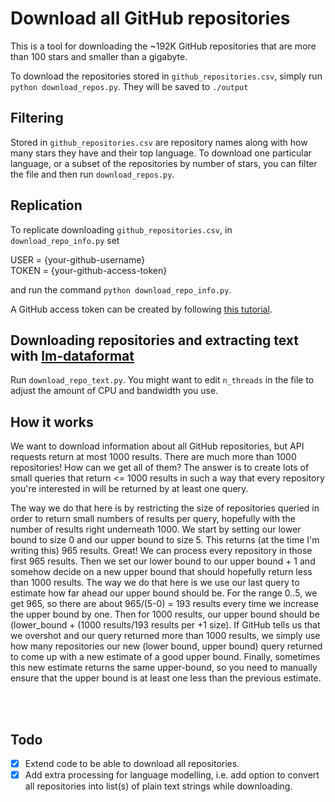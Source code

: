 # Download all GitHub repositories
This is a tool for downloading the ~192K GitHub repositories that are more than 100 stars and smaller than a gigabyte.

To download the repositories stored in `github_repositories.csv`, simply run `python download_repos.py`.
They will be saved to `./output`

## Filtering
Stored in `github_repositories.csv` are repository names along with how many stars they have and their top language. To download one particular language, or a subset of the repositories by number of stars, you can filter the file and then run `download_repos.py`.

## Replication
To replicate downloading `github_repositories.csv`, in `download_repo_info.py` set

USER = {your-github-username}<br>
TOKEN = {your-github-access-token}


 and run the command `python download_repo_info.py`.

A GitHub access token can be created by following [this tutorial](https://docs.github.com/en/github/authenticating-to-github/creating-a-personal-access-token).

## Downloading repositories and extracting text with [lm-dataformat](https://github.com/leogao2/lm_dataformat)
Run `download_repo_text.py`. You might want to edit `n_threads` in the file to adjust the amount of CPU and bandwidth you use.

## How it works
We want to download information about all GitHub repositories, but API requests return at most 1000 results. There are much more than 1000 repositories! How can we get all of them?
The answer is to create lots of small queries that return <= 1000 results in such a way that every repository you're interested in will be returned by at least one query.

The way we do that here is by restricting the size of repositories queried in order to return small numbers of results per query, hopefully with the number of results right underneath 1000. We start by setting our lower bound to size 0 and our upper bound to size 5. This returns (at the time I'm writing this) 965 results. Great! We can process every repository in those first 965 results. Then we set our lower bound to our upper bound + 1 and somehow decide on a new upper bound that should hopefully return less than 1000 results. The way we do that here is we use our last query to estimate how far ahead our upper bound should be. For the range 0..5, we get 965, so there are about 965/(5-0) = 193 results every time we increase the upper bound by one. Then for 1000 results, our upper bound should be (lower_bound + (1000 results/193 results per +1 size). If GitHub tells us that we overshot and our query returned more than 1000 results, we simply use how many repositories our new (lower bound, upper bound) query returned to come up with a new estimate of a good upper bound. Finally, sometimes this new estimate returns the same upper-bound, so you need to manually ensure that the upper bound is at least one less than the previous estimate.

<br></br>
## Todo
- [x] Extend code to be able to download all repositories.
- [x] Add extra processing for language modelling, i.e. add option to convert all repositories into list(s) of plain text strings while downloading.
